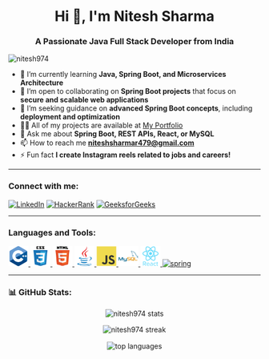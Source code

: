 <h1 align="center">Hi 👋, I'm Nitesh Sharma</h1>
<h3 align="center">A Passionate Java Full Stack Developer from India</h3>

<p align="left"> 
  <img src="https://komarev.com/ghpvc/?username=nitesh974&label=Profile%20views&color=0e75b6&style=flat" alt="nitesh974" /> 
</p>

- 🌱 I’m currently learning **Java, Spring Boot, and Microservices Architecture**  
- 👯 I’m open to collaborating on **Spring Boot projects** that focus on **secure and scalable web applications**  
- 🤝 I’m seeking guidance on **advanced Spring Boot concepts**, including **deployment and optimization**  
- 👨‍💻 All of my projects are available at [My Portfolio](https://nitesh974.github.io/MyPortfolio/)  
- 💬 Ask me about **Spring Boot, REST APIs, React, or MySQL**  
- 📫 How to reach me **niteshsharmar479@gmail.com**  
- ⚡ Fun fact **I create Instagram reels related to jobs and careers!**

---

<h3 align="left">Connect with me:</h3>
<p align="left">
<a href="https://www.linkedin.com/in/nitesh-sharma-352385294/" target="blank"><img align="center" src="https://raw.githubusercontent.com/rahuldkjain/github-profile-readme-generator/master/src/images/icons/Social/linked-in-alt.svg" alt="LinkedIn" height="30" width="40" /></a>
<a href="https://www.hackerrank.com/profile/nitesh_974" target="blank"><img align="center" src="https://raw.githubusercontent.com/rahuldkjain/github-profile-readme-generator/master/src/images/icons/Social/hackerrank.svg" alt="HackerRank" height="30" width="40" /></a>
<a href="https://www.geeksforgeeks.org/user/nitesh_974/" target="blank"><img align="center" src="https://raw.githubusercontent.com/rahuldkjain/github-profile-readme-generator/master/src/images/icons/Social/geeks-for-geeks.svg" alt="GeeksforGeeks" height="30" width="40" /></a>
</p>

---

<h3 align="left">Languages and Tools:</h3>
<p align="left"> 
  <a href="https://www.w3schools.com/cpp/" target="_blank" rel="noreferrer"> 
    <img src="https://raw.githubusercontent.com/devicons/devicon/master/icons/cplusplus/cplusplus-original.svg" alt="cplusplus" width="40" height="40"/> 
  </a> 
  <a href="https://www.w3schools.com/css/" target="_blank" rel="noreferrer"> 
    <img src="https://raw.githubusercontent.com/devicons/devicon/master/icons/css3/css3-original-wordmark.svg" alt="css3" width="40" height="40"/> 
  </a> 
  <a href="https://www.w3.org/html/" target="_blank" rel="noreferrer"> 
    <img src="https://raw.githubusercontent.com/devicons/devicon/master/icons/html5/html5-original-wordmark.svg" alt="html5" width="40" height="40"/> 
  </a> 
  <a href="https://www.java.com" target="_blank" rel="noreferrer"> 
    <img src="https://raw.githubusercontent.com/devicons/devicon/master/icons/java/java-original.svg" alt="java" width="40" height="40"/> 
  </a> 
  <a href="https://developer.mozilla.org/en-US/docs/Web/JavaScript" target="_blank" rel="noreferrer"> 
    <img src="https://raw.githubusercontent.com/devicons/devicon/master/icons/javascript/javascript-original.svg" alt="javascript" width="40" height="40"/> 
  </a> 
  <a href="https://www.mysql.com/" target="_blank" rel="noreferrer"> 
    <img src="https://raw.githubusercontent.com/devicons/devicon/master/icons/mysql/mysql-original-wordmark.svg" alt="mysql" width="40" height="40"/> 
  </a> 
  <a href="https://reactjs.org/" target="_blank" rel="noreferrer"> 
    <img src="https://raw.githubusercontent.com/devicons/devicon/master/icons/react/react-original-wordmark.svg" alt="react" width="40" height="40"/> 
  </a> 
  <a href="https://spring.io/" target="_blank" rel="noreferrer"> 
    <img src="https://www.vectorlogo.zone/logos/springio/springio-icon.svg" alt="spring" width="40" height="40"/> 
  </a> 
</p>

---

<h3 align="left">📊 GitHub Stats:</h3>
<p align="center">
  <img align="center" src="https://github-readme-stats.vercel.app/api?username=nitesh974&show_icons=true&theme=tokyonight" alt="nitesh974 stats" />
</p>

<p align="center">
  <img align="center" src="https://github-readme-streak-stats.herokuapp.com/?user=nitesh974&theme=tokyonight" alt="nitesh974 streak" />
</p>

<p align="center">
  <img align="center" src="https://github-readme-stats.vercel.app/api/top-langs/?username=nitesh974&layout=compact&theme=tokyonight" alt="top languages" />
</p>
